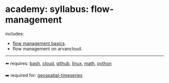 # academy: syllabus: flow-management

includes:
- [flow management basics](https://github.com/kamangir/bluer-flow).
- flow management on arvancloud.

---

⬅️ requires: [bash](./bash.md), [cloud](./cloud.md), [github](./github.md), [linux](./linux.md), [math](./math.md), [python](./python.md)

➡️ required for: [geospatial-timeseries](./geospatial-timeseries.md)


